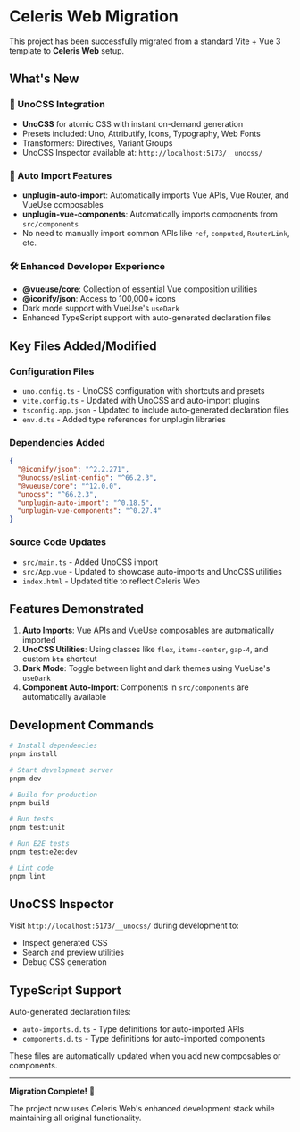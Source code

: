 # Celeris Web Migration

This project has been successfully migrated from a standard Vite + Vue 3 template to **Celeris Web** setup.

## What's New

### 🎨 UnoCSS Integration
- **UnoCSS** for atomic CSS with instant on-demand generation
- Presets included: Uno, Attributify, Icons, Typography, Web Fonts
- Transformers: Directives, Variant Groups
- UnoCSS Inspector available at: `http://localhost:5173/__unocss/`

### 🔧 Auto Import Features
- **unplugin-auto-import**: Automatically imports Vue APIs, Vue Router, and VueUse composables
- **unplugin-vue-components**: Automatically imports components from `src/components`
- No need to manually import common APIs like `ref`, `computed`, `RouterLink`, etc.

### 🛠️ Enhanced Developer Experience
- **@vueuse/core**: Collection of essential Vue composition utilities
- **@iconify/json**: Access to 100,000+ icons
- Dark mode support with VueUse's `useDark`
- Enhanced TypeScript support with auto-generated declaration files

## Key Files Added/Modified

### Configuration Files
- `uno.config.ts` - UnoCSS configuration with shortcuts and presets
- `vite.config.ts` - Updated with UnoCSS and auto-import plugins
- `tsconfig.app.json` - Updated to include auto-generated declaration files
- `env.d.ts` - Added type references for unplugin libraries

### Dependencies Added
```json
{
  "@iconify/json": "^2.2.271",
  "@unocss/eslint-config": "^66.2.3",
  "@vueuse/core": "^12.0.0",
  "unocss": "^66.2.3",
  "unplugin-auto-import": "^0.18.5",
  "unplugin-vue-components": "^0.27.4"
}
```

### Source Code Updates
- `src/main.ts` - Added UnoCSS import
- `src/App.vue` - Updated to showcase auto-imports and UnoCSS utilities
- `index.html` - Updated title to reflect Celeris Web

## Features Demonstrated

1. **Auto Imports**: Vue APIs and VueUse composables are automatically imported
2. **UnoCSS Utilities**: Using classes like `flex`, `items-center`, `gap-4`, and custom `btn` shortcut
3. **Dark Mode**: Toggle between light and dark themes using VueUse's `useDark`
4. **Component Auto-Import**: Components in `src/components` are automatically available

## Development Commands

```bash
# Install dependencies
pnpm install

# Start development server
pnpm dev

# Build for production
pnpm build

# Run tests
pnpm test:unit

# Run E2E tests
pnpm test:e2e:dev

# Lint code
pnpm lint
```

## UnoCSS Inspector

Visit `http://localhost:5173/__unocss/` during development to:
- Inspect generated CSS
- Search and preview utilities
- Debug CSS generation

## TypeScript Support

Auto-generated declaration files:
- `auto-imports.d.ts` - Type definitions for auto-imported APIs
- `components.d.ts` - Type definitions for auto-imported components

These files are automatically updated when you add new composables or components.

---

**Migration Complete!** 🎉

The project now uses Celeris Web's enhanced development stack while maintaining all original functionality.

